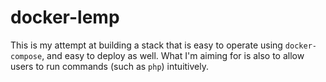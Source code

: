 # docker-lemp
This is my attempt at building a stack that is easy to operate using `docker-compose`, and easy to deploy as well. What I'm aiming for is also to allow users to run commands (such as `php`) intuitively.